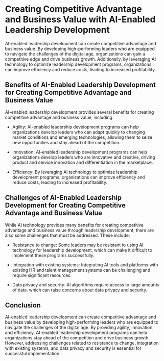 Creating Competitive Advantage and Business Value with AI-Enabled Leadership Development
===============================================================================================================================================

AI-enabled leadership development can create competitive advantage and business value. By developing high-performing leaders who are equipped to navigate the challenges of the digital age, organizations can gain a competitive edge and drive business growth. Additionally, by leveraging AI technology to optimize leadership development programs, organizations can improve efficiency and reduce costs, leading to increased profitability.

Benefits of AI-Enabled Leadership Development for Creating Competitive Advantage and Business Value
---------------------------------------------------------------------------------------------------

AI-enabled leadership development provides several benefits for creating competitive advantage and business value, including:

* Agility: AI-enabled leadership development programs can help organizations develop leaders who can adapt quickly to changing market conditions and emerging technologies, allowing them to seize new opportunities and stay ahead of the competition.

* Innovation: AI-enabled leadership development programs can help organizations develop leaders who are innovative and creative, driving product and service innovation and differentiation in the marketplace.

* Efficiency: By leveraging AI technology to optimize leadership development programs, organizations can improve efficiency and reduce costs, leading to increased profitability.

Challenges of AI-Enabled Leadership Development for Creating Competitive Advantage and Business Value
-----------------------------------------------------------------------------------------------------

While AI technology provides many benefits for creating competitive advantage and business value through leadership development, there are also some challenges that must be addressed. These include:

* Resistance to change: Some leaders may be resistant to using AI technology for leadership development, which can make it difficult to implement these programs successfully.

* Integration with existing systems: Integrating AI tools and platforms with existing HR and talent management systems can be challenging and require significant resources.

* Data privacy and security: AI algorithms require access to large amounts of data, which can raise concerns about data privacy and security.

Conclusion
----------

AI-enabled leadership development can create competitive advantage and business value by developing high-performing leaders who are equipped to navigate the challenges of the digital age. By providing agility, innovation, and efficiency, AI-enabled leadership development programs can help organizations stay ahead of the competition and drive business growth. However, addressing challenges related to resistance to change, integration with existing systems, and data privacy and security is essential for successful implementation.
